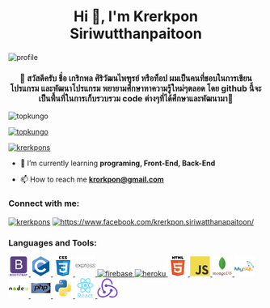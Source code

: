 <h1 align="center">Hi 👋, I'm Krerkpon Siriwutthanpaitoon</h1>
<img src="https://www.facebook.com/photo/?fbid=1760478854002516&set=a.123109527739465" alt="profile" align="center">
<h3 align="center">👋 สวัสดีครับ ชื่อ เกริกพล ศิริวัฒนไพฑูรย์ หรือท็อป ผมเป็นคนที่ชอบในการเขียนโปรแกรม และพัฒนาโปรแกรม พยายามศึกษาหาความรู้ใหม่ๆตลอด โดย github นี้จะเป็นพื้นที่ในการเก็บรวบรวม code ต่างๆที่ได้ศึกษาและพัฒนามา👋</h3>

<p align="left"> <img src="https://komarev.com/ghpvc/?username=topkungo&label=Profile%20views&color=0e75b6&style=flat" alt="topkungo" /> </p>

<p align="left"> <a href="https://github.com/ryo-ma/github-profile-trophy"><img src="https://github-profile-trophy.vercel.app/?username=topkungo" alt="topkungo" /></a> </p>

<p align="left"> <a href="https://twitter.com/krerkpons" target="blank"><img src="https://img.shields.io/twitter/follow/krerkpons?logo=twitter&style=for-the-badge" alt="krerkpons" /></a> </p>

- 🌱 I’m currently learning **programing, Front-End, Back-End**

- 📫 How to reach me **krorkpon@gmail.com**

<h3 align="left">Connect with me:</h3>
<p align="left">
<a href="https://twitter.com/krerkpons" target="blank"><img align="center" src="https://raw.githubusercontent.com/rahuldkjain/github-profile-readme-generator/master/src/images/icons/Social/twitter.svg" alt="krerkpons" height="30" width="40" /></a>
<a href="https://fb.com/https://www.facebook.com/krerkpon.siriwatthanapaitoon/" target="blank"><img align="center" src="https://raw.githubusercontent.com/rahuldkjain/github-profile-readme-generator/master/src/images/icons/Social/facebook.svg" alt="https://www.facebook.com/krerkpon.siriwatthanapaitoon/" height="30" width="40" /></a>
</p>

<h3 align="left">Languages and Tools:</h3>
<p align="left"> <a href="https://getbootstrap.com" target="_blank" rel="noreferrer"> <img src="https://raw.githubusercontent.com/devicons/devicon/master/icons/bootstrap/bootstrap-plain-wordmark.svg" alt="bootstrap" width="40" height="40"/> </a> <a href="https://www.cprogramming.com/" target="_blank" rel="noreferrer"> <img src="https://raw.githubusercontent.com/devicons/devicon/master/icons/c/c-original.svg" alt="c" width="40" height="40"/> </a> <a href="https://www.w3schools.com/css/" target="_blank" rel="noreferrer"> <img src="https://raw.githubusercontent.com/devicons/devicon/master/icons/css3/css3-original-wordmark.svg" alt="css3" width="40" height="40"/> </a> <a href="https://expressjs.com" target="_blank" rel="noreferrer"> <img src="https://raw.githubusercontent.com/devicons/devicon/master/icons/express/express-original-wordmark.svg" alt="express" width="40" height="40"/> </a> <a href="https://firebase.google.com/" target="_blank" rel="noreferrer"> <img src="https://www.vectorlogo.zone/logos/firebase/firebase-icon.svg" alt="firebase" width="40" height="40"/> </a> <a href="https://heroku.com" target="_blank" rel="noreferrer"> <img src="https://www.vectorlogo.zone/logos/heroku/heroku-icon.svg" alt="heroku" width="40" height="40"/> </a> <a href="https://www.w3.org/html/" target="_blank" rel="noreferrer"> <img src="https://raw.githubusercontent.com/devicons/devicon/master/icons/html5/html5-original-wordmark.svg" alt="html5" width="40" height="40"/> </a> <a href="https://developer.mozilla.org/en-US/docs/Web/JavaScript" target="_blank" rel="noreferrer"> <img src="https://raw.githubusercontent.com/devicons/devicon/master/icons/javascript/javascript-original.svg" alt="javascript" width="40" height="40"/> </a> <a href="https://www.mongodb.com/" target="_blank" rel="noreferrer"> <img src="https://raw.githubusercontent.com/devicons/devicon/master/icons/mongodb/mongodb-original-wordmark.svg" alt="mongodb" width="40" height="40"/> </a> <a href="https://www.mysql.com/" target="_blank" rel="noreferrer"> <img src="https://raw.githubusercontent.com/devicons/devicon/master/icons/mysql/mysql-original-wordmark.svg" alt="mysql" width="40" height="40"/> </a> <a href="https://nodejs.org" target="_blank" rel="noreferrer"> <img src="https://raw.githubusercontent.com/devicons/devicon/master/icons/nodejs/nodejs-original-wordmark.svg" alt="nodejs" width="40" height="40"/> </a> <a href="https://www.php.net" target="_blank" rel="noreferrer"> <img src="https://raw.githubusercontent.com/devicons/devicon/master/icons/php/php-original.svg" alt="php" width="40" height="40"/> </a> <a href="https://www.python.org" target="_blank" rel="noreferrer"> <img src="https://raw.githubusercontent.com/devicons/devicon/master/icons/python/python-original.svg" alt="python" width="40" height="40"/> </a> <a href="https://reactjs.org/" target="_blank" rel="noreferrer"> <img src="https://raw.githubusercontent.com/devicons/devicon/master/icons/react/react-original-wordmark.svg" alt="react" width="40" height="40"/> </a> <a href="https://redux.js.org" target="_blank" rel="noreferrer"> <img src="https://raw.githubusercontent.com/devicons/devicon/master/icons/redux/redux-original.svg" alt="redux" width="40" height="40"/> </a> </p>


